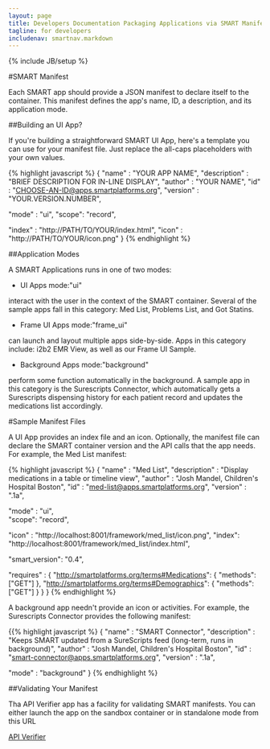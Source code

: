 ```yaml
---
layout: page
title: Developers Documentation Packaging Applications via SMART Manifest
tagline: for developers
includenav: smartnav.markdown
---
```

{% include JB/setup %}

<div id="toc"> </div>

#SMART Manifest

Each SMART app should provide a JSON manifest to declare itself to the container. This manifest defines the app's name, ID, a description, and its application mode. 

##Building an UI App?

If you're building a straightforward SMART UI App, here's a template you can use for your manifest file. Just replace the all-caps placeholders with your own values.

{% highlight javascript %}
{
  "name" : "YOUR APP NAME",
  "description" : "BRIEF DESCRIPTION FOR IN-LINE DISPLAY",
  "author" : "YOUR NAME",
  "id" : "CHOOSE-AN-ID@apps.smartplatforms.org",
  "version" : "YOUR.VERSION.NUMBER",

  "mode" : "ui",
  "scope": "record",

  "index" : "http://PATH/TO/YOUR/index.html",
  "icon" : "http://PATH/TO/YOUR/icon.png"
}
{% endhighlight  %}


##Application Modes

A SMART Applications runs in one of two modes:

* UI Apps mode:"ui" 

interact with the user in the context of the SMART container. Several of the sample apps fall in this category: Med List, Problems List, and Got Statins.

* Frame UI Apps mode:"frame_ui" 

can launch and layout multiple apps side-by-side. Apps in this category include: i2b2 EMR View, as well as our Frame UI Sample.

* Background Apps mode:"background" 

perform some function automatically in the background. A sample app in this category is the Surescripts Connector, which automatically gets a Surescripts dispensing history for each patient record and updates the medications list accordingly. 

#Sample Manifest Files

A UI App provides an index file and an icon. Optionally, the manifest file can declare the SMART container version and the API calls that the app needs. For example, the Med List manifest:

{% highlight javascript %}
{
  "name" : "Med List",
  "description" : "Display medications in a table or timeline view",
  "author" : "Josh Mandel, Children's Hospital Boston",
  "id" : "med-list@apps.smartplatforms.org",
  "version" : ".1a",

  "mode" : "ui",	
  "scope": "record",

  "icon" :  "http://localhost:8001/framework/med_list/icon.png",
  "index": "http://localhost:8001/framework/med_list/index.html",

  "smart_version": "0.4",

  "requires" : {
       "http://smartplatforms.org/terms#Medications": {
         "methods": ["GET"]
       },
       "http://smartplatforms.org/terms#Demographics": {
         "methods": ["GET"]
       }
  }
}
{% endhighlight  %}

A background app needn't provide an icon or activities. For example, the Surescripts Connector provides the following manifest:

{{% highlight javascript %}
{
  "name" : "SMART Connector",
  "description" : "Keeps SMART updated from a SureScripts feed (long-term, runs in background)",
  "author" : "Josh Mandel, Children's Hospital Boston",
  "id" : "smart-connector@apps.smartplatforms.org",
  "version" : ".1a",

  "mode" : "background"
}
{% endhighlight  %}

##Validating Your Manifest

Tha API Verifier app has a facility for validating SMART manifests. You can either launch the app on the sandbox container or in standalone mode from this URL

[API Verifier](http://apiverifier.smartplatforms.org/smartapp/index.html)

